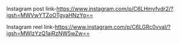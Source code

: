 Instagram post link-https://www.instagram.com/p/C6LHmyfvdr2/?igsh=MWVwYTZoOTgyaHNzYg==

Instagram reel link-https://www.instagram.com/p/C6LGRc0vval/?igsh=MWlzYzQ1ajRzNW5wZw==
